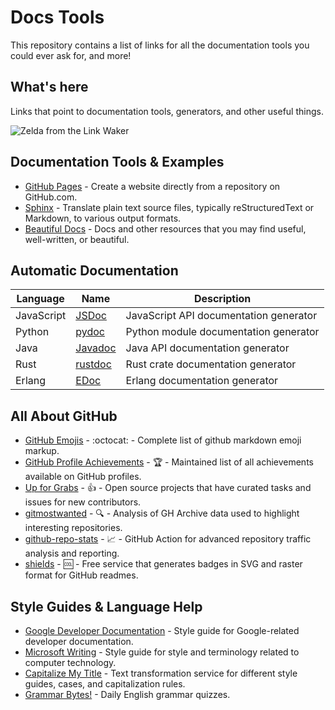 # Docs Tools
This repository contains a list of links for all the documentation tools you could ever ask for, and more!

## What's here
Links that point to documentation tools, generators, and other useful things.

![Zelda from the Link Waker](https://c.tenor.com/xcwB_jp7loUAAAAC/link-zelda.gif)

## Documentation Tools & Examples

* [GitHub Pages](https://pages.github.com/) - Create a website directly from a repository on GitHub.com.
* [Sphinx](https://www.sphinx-doc.org/) - Translate plain text source files, typically reStructuredText or Markdown, to various output formats.
* [Beautiful Docs](https://github.com/matheusfelipeog/beautiful-docs) - Docs and other resources that you may find useful, well-written, or beautiful.

## Automatic Documentation

| Language      | Name                                                                          | Description                            |
| ------------- | ----------------------------------------------------------------------------- | -------------------------------------- |
| JavaScript    | [JSDoc](https://jsdoc.app/)                                                   | JavaScript API documentation generator |
| Python        | [pydoc](https://docs.python.org/3/library/pydoc.html)                         | Python module documentation generator  |
| Java          | [Javadoc](https://www.oracle.com/java/technologies/javase/javadoc-tool.html)  | Java API documentation generator       |
| Rust          | [rustdoc](https://doc.rust-lang.org/rustdoc/index.html)                       | Rust crate documentation generator     |
| Erlang        | [EDoc](https://www.erlang.org/doc/apps/edoc/chapter.html)                     | Erlang documentation generator         |

## All About GitHub 
* [GitHub Emojis](https://gist.github.com/rxaviers/7360908) - :octocat: - Complete list of github markdown emoji markup.
* [GitHub Profile Achievements](https://github.com/Schweinepriester/github-profile-achievements) - :trophy: - Maintained list of all achievements available on GitHub profiles.
* [Up for Grabs](https://up-for-grabs.net) - :thumbsup: - Open source projects that have curated tasks and issues for new contributors.
* [gitmostwanted](https://gitmostwanted.com/) - :mag: - Analysis of GH Archive data used to highlight interesting repositories.
* [github-repo-stats](https://github.com/jgehrcke/github-repo-stats) - :chart_with_upwards_trend: - GitHub Action for advanced repository traffic analysis and reporting.
* [shields](https://github.com/badges/shields) - :cool: - Free service that generates badges in SVG and raster format for GitHub readmes.

## Style Guides & Language Help
* [Google Developer Documentation](https://developers.google.com/style) - Style guide for Google-related developer documentation.
* [Microsoft Writing](https://learn.microsoft.com/en-us/style-guide/welcome/) - Style guide for style and terminology related to computer technology.
* [Capitalize My Title](https://capitalizemytitle.com/) - Text transformation service for different style guides, cases, and capitalization rules.
* [Grammar Bytes!](https://twitter.com/grammarbytes) - Daily English grammar quizzes.
